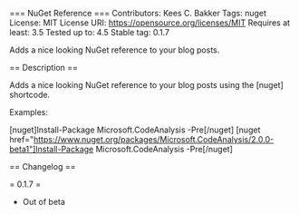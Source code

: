=== NuGet Reference ===
Contributors: Kees C. Bakker
Tags: nuget
License: MIT
License URI: https://opensource.org/licenses/MIT
Requires at least: 3.5
Tested up to: 4.5
Stable tag: 0.1.7

Adds a nice looking NuGet reference to your blog posts. 

== Description ==

Adds a nice looking NuGet reference to your blog posts using the [nuget] shortcode.

Examples: 

[nuget]Install-Package Microsoft.CodeAnalysis -Pre[/nuget]
[nuget href="https://www.nuget.org/packages/Microsoft.CodeAnalysis/2.0.0-beta1"]Install-Package Microsoft.CodeAnalysis -Pre[/nuget]

== Changelog ==

= 0.1.7 =
- Out of beta
